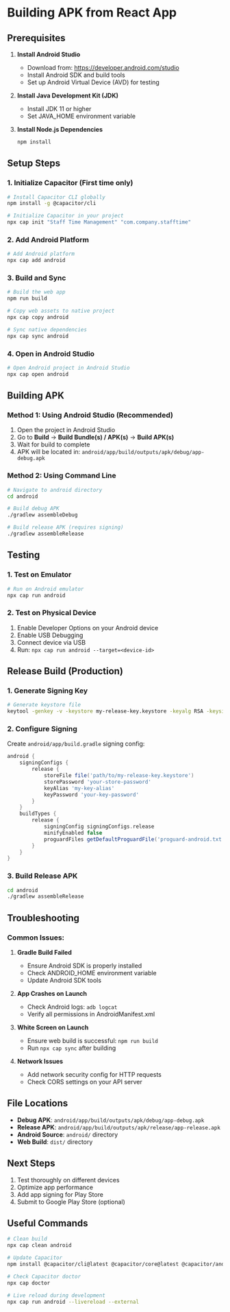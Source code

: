 # Building APK from React App

## Prerequisites

1. **Install Android Studio**
   - Download from: https://developer.android.com/studio
   - Install Android SDK and build tools
   - Set up Android Virtual Device (AVD) for testing

2. **Install Java Development Kit (JDK)**
   - Install JDK 11 or higher
   - Set JAVA_HOME environment variable

3. **Install Node.js Dependencies**
   ```bash
   npm install
   ```

## Setup Steps

### 1. Initialize Capacitor (First time only)
```bash
# Install Capacitor CLI globally
npm install -g @capacitor/cli

# Initialize Capacitor in your project
npx cap init "Staff Time Management" "com.company.stafftime"
```

### 2. Add Android Platform
```bash
# Add Android platform
npx cap add android
```

### 3. Build and Sync
```bash
# Build the web app
npm run build

# Copy web assets to native project
npx cap copy android

# Sync native dependencies
npx cap sync android
```

### 4. Open in Android Studio
```bash
# Open Android project in Android Studio
npx cap open android
```

## Building APK

### Method 1: Using Android Studio (Recommended)
1. Open the project in Android Studio
2. Go to **Build** → **Build Bundle(s) / APK(s)** → **Build APK(s)**
3. Wait for build to complete
4. APK will be located in: `android/app/build/outputs/apk/debug/app-debug.apk`

### Method 2: Using Command Line
```bash
# Navigate to android directory
cd android

# Build debug APK
./gradlew assembleDebug

# Build release APK (requires signing)
./gradlew assembleRelease
```

## Testing

### 1. Test on Emulator
```bash
# Run on Android emulator
npx cap run android
```

### 2. Test on Physical Device
1. Enable Developer Options on your Android device
2. Enable USB Debugging
3. Connect device via USB
4. Run: `npx cap run android --target=<device-id>`

## Release Build (Production)

### 1. Generate Signing Key
```bash
# Generate keystore file
keytool -genkey -v -keystore my-release-key.keystore -keyalg RSA -keysize 2048 -validity 10000 -alias my-key-alias
```

### 2. Configure Signing
Create `android/app/build.gradle` signing config:
```gradle
android {
    signingConfigs {
        release {
            storeFile file('path/to/my-release-key.keystore')
            storePassword 'your-store-password'
            keyAlias 'my-key-alias'
            keyPassword 'your-key-password'
        }
    }
    buildTypes {
        release {
            signingConfig signingConfigs.release
            minifyEnabled false
            proguardFiles getDefaultProguardFile('proguard-android.txt'), 'proguard-rules.pro'
        }
    }
}
```

### 3. Build Release APK
```bash
cd android
./gradlew assembleRelease
```

## Troubleshooting

### Common Issues:

1. **Gradle Build Failed**
   - Ensure Android SDK is properly installed
   - Check ANDROID_HOME environment variable
   - Update Android SDK tools

2. **App Crashes on Launch**
   - Check Android logs: `adb logcat`
   - Verify all permissions in AndroidManifest.xml

3. **White Screen on Launch**
   - Ensure web build is successful: `npm run build`
   - Run `npx cap sync` after building

4. **Network Issues**
   - Add network security config for HTTP requests
   - Check CORS settings on your API server

## File Locations

- **Debug APK**: `android/app/build/outputs/apk/debug/app-debug.apk`
- **Release APK**: `android/app/build/outputs/apk/release/app-release.apk`
- **Android Source**: `android/` directory
- **Web Build**: `dist/` directory

## Next Steps

1. Test thoroughly on different devices
2. Optimize app performance
3. Add app signing for Play Store
4. Submit to Google Play Store (optional)

## Useful Commands

```bash
# Clean build
npx cap clean android

# Update Capacitor
npm install @capacitor/cli@latest @capacitor/core@latest @capacitor/android@latest

# Check Capacitor doctor
npx cap doctor

# Live reload during development
npx cap run android --livereload --external
```
